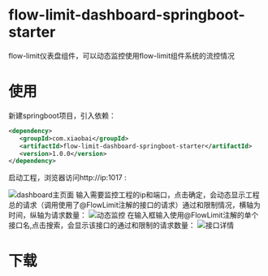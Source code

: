 # flow-limit-dashboard-springboot-starter
flow-limit仪表盘组件，可以动态监控使用flow-limit组件系统的流控情况
# 使用
新建springboot项目，引入依赖：
```xml
<dependency>
   <groupId>com.xiaobai</groupId>
   <artifactId>flow-limit-dashboard-springboot-starter</artifactId>
   <version>1.0.0</version>
</dependency>
```
启动工程，浏览器访问http://ip:1017 :

![dashboard主页面](https://xiaobai-picture.oss-cn-beijing.aliyuncs.com/flow-limit-dashboard/dashboard%E4%B8%BB%E9%A1%B5%E9%9D%A2.png)
输入需要监控工程的ip和端口，点击确定，会动态显示工程总的请求（调用使用了@FlowLimit注解的接口的请求）通过和限制情况，横轴为时间，纵轴为请求数量：
![动态监控](https://xiaobai-picture.oss-cn-beijing.aliyuncs.com/flow-limit-dashboard/%E9%80%9A%E8%BF%87%E7%8E%87.png)
在输入框输入使用@FlowLimit注解的单个接口名,点击搜索，会显示该接口的通过和限制的请求数量：
![接口详情](https://xiaobai-picture.oss-cn-beijing.aliyuncs.com/flow-limit-dashboard/%E6%8E%A5%E5%8F%A3%E8%AF%A6%E7%BB%86%E4%BF%A1%E6%81%AF.png)
# 下载
